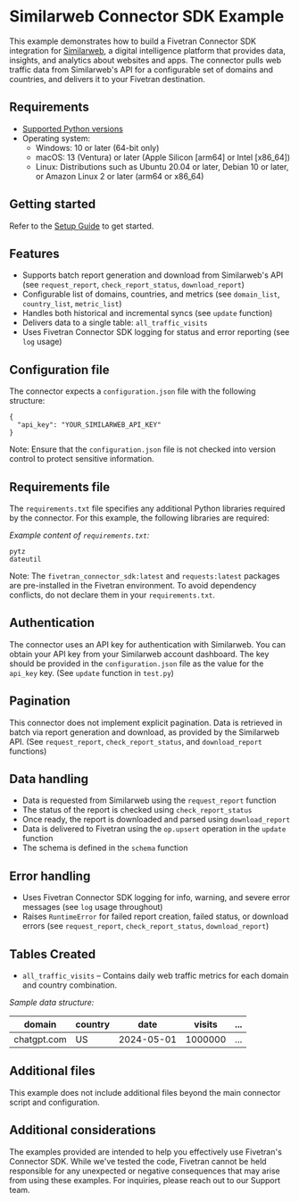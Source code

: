 # Similarweb Connector SDK Example

This example demonstrates how to build a Fivetran Connector SDK integration for [Similarweb](https://www.similarweb.com/), a digital intelligence platform that provides data, insights, and analytics about websites and apps. The connector pulls web traffic data from Similarweb's API for a configurable set of domains and countries, and delivers it to your Fivetran destination.

## Requirements

* [Supported Python versions](https://github.com/fivetran/fivetran_connector_sdk/blob/main/README.md#requirements)   
* Operating system:
  * Windows: 10 or later (64-bit only)
  * macOS: 13 (Ventura) or later (Apple Silicon [arm64] or Intel [x86_64])
  * Linux: Distributions such as Ubuntu 20.04 or later, Debian 10 or later, or Amazon Linux 2 or later (arm64 or x86_64)

## Getting started

Refer to the [Setup Guide](https://fivetran.com/docs/connectors/connector-sdk/setup-guide) to get started.

## Features

* Supports batch report generation and download from Similarweb's API (see `request_report`, `check_report_status`, `download_report`)
* Configurable list of domains, countries, and metrics (see `domain_list`, `country_list`, `metric_list`)
* Handles both historical and incremental syncs (see `update` function)
* Delivers data to a single table: `all_traffic_visits`
* Uses Fivetran Connector SDK logging for status and error reporting (see `log` usage)

## Configuration file

The connector expects a `configuration.json` file with the following structure:

```
{
  "api_key": "YOUR_SIMILARWEB_API_KEY"
}
```

Note: Ensure that the `configuration.json` file is not checked into version control to protect sensitive information.

## Requirements file

The `requirements.txt` file specifies any additional Python libraries required by the connector. For this example, the following libraries are required:

*Example content of `requirements.txt`:*

```
pytz
dateutil
```

Note: The `fivetran_connector_sdk:latest` and `requests:latest` packages are pre-installed in the Fivetran environment. To avoid dependency conflicts, do not declare them in your `requirements.txt`.

## Authentication

The connector uses an API key for authentication with Similarweb. You can obtain your API key from your Similarweb account dashboard. The key should be provided in the `configuration.json` file as the value for the `api_key` key. (See `update` function in `test.py`)

## Pagination

This connector does not implement explicit pagination. Data is retrieved in batch via report generation and download, as provided by the Similarweb API. (See `request_report`, `check_report_status`, and `download_report` functions)

## Data handling

* Data is requested from Similarweb using the `request_report` function
* The status of the report is checked using `check_report_status` 
* Once ready, the report is downloaded and parsed using `download_report` 
* Data is delivered to Fivetran using the `op.upsert` operation in the `update` function 
* The schema is defined in the `schema` function

## Error handling

* Uses Fivetran Connector SDK logging for info, warning, and severe error messages (see `log` usage throughout)
* Raises `RuntimeError` for failed report creation, failed status, or download errors (see `request_report`, `check_report_status`, `download_report`)

## Tables Created

* `all_traffic_visits` – Contains daily web traffic metrics for each domain and country combination.

*Sample data structure:*

| domain           | country | date       | visits   | ... |
|------------------|---------|------------|----------|-----|
| chatgpt.com      | US      | 2024-05-01 | 1000000  | ... |

## Additional files

This example does not include additional files beyond the main connector script and configuration.

## Additional considerations

The examples provided are intended to help you effectively use Fivetran's Connector SDK. While we've tested the code, Fivetran cannot be held responsible for any unexpected or negative consequences that may arise from using these examples. For inquiries, please reach out to our Support team. 

